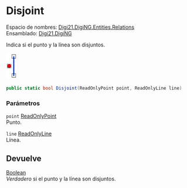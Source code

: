 # Disjoint

Espacio de nombres: [Digi21.DigiNG.Entities.Relations](../../../)  
Ensamblado: [Digi21.DigiNG](../../../../)

Indica si el punto y la línea son disjuntos.

![Punto y l&#xED;nea disjuntos](../../../../../../../../../.gitbook/assets/puntolineanocoincidentes.png)

```csharp
public static bool Disjoint(ReadOnlyPoint point, ReadOnlyLine line)
```

### Parámetros

`point` [ReadOnlyPoint](../../../../digi21.diging.entities/clases/readonlypoint/)  
Punto.

`line` [ReadOnlyLine](../../../../digi21.diging.entities/clases/readonlyline/)  
Línea.

## Devuelve

[Boolean](https://docs.microsoft.com/en-us/dotnet/api/system.boolean?view=net-5.0)  
_Verdadero_ si el punto y la línea son disjuntos.

